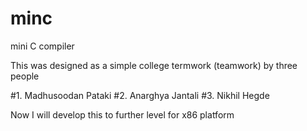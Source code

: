 # minc
mini C compiler

This was designed as a simple college termwork (teamwork) by three people

  #1. Madhusoodan Pataki
  #2. Anarghya Jantali
  #3. Nikhil Hegde
  
  
Now I will develop this to further level for x86 platform

